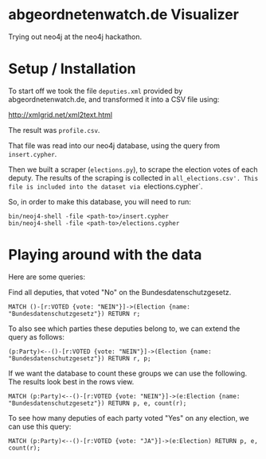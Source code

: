 abgeordnetenwatch.de Visualizer
===============================

Trying out neo4j at the neo4j hackathon.


Setup / Installation
====================

To start off we took the file `deputies.xml` provided by abgeordnetenwatch.de, and transformed it into a CSV file using:

http://xmlgrid.net/xml2text.html

The result was `profile.csv`.

That file was read into our neo4j database, using the query from `insert.cypher`.

Then we built a scraper (`elections.py`), to scrape the election votes of each deputy.
The results of the scraping is collected in `all_elections.csv'.
This file is included into the dataset via `elections.cypher`.

So, in order to make this database, you will need to run:

```
bin/neoj4-shell -file <path-to>/insert.cypher
bin/neoj4-shell -file <path-to>/elections.cypher
```

Playing around with the data
============================

Here are some queries:

Find all deputies, that voted "No" on the Bundesdatenschutzgesetz.

```
MATCH ()-[r:VOTED {vote: "NEIN"}]->(Election {name: "Bundesdatenschutzgesetz"}) RETURN r;
```

To also see which parties these deputies belong to, we can extend the query as follows:

```
(p:Party)<--()-[r:VOTED {vote: "NEIN"}]->(Election {name: "Bundesdatenschutzgesetz"}) RETURN r, p;
```

If we want the database to count these groups we can use the following.
The results look best in the rows view.

```
MATCH (p:Party)<--()-[r:VOTED {vote: "NEIN"}]->(e:Election {name: "Bundesdatenschutzgesetz"}) RETURN p, e, count(r);
```

To see how many deputies of each party voted "Yes" on any election, we can use this query:

```
MATCH (p:Party)<--()-[r:VOTED {vote: "JA"}]->(e:Election) RETURN p, e, count(r);
```
